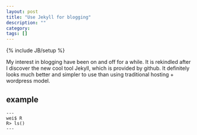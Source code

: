 ```yaml
---
layout: post
title: "Use Jekyll for blogging"
description: ""
category: 
tags: []
---
```

{% include JB/setup %}

My interest in blogging have been on and off for a while. It is rekindled after I discover the new cool tool Jekyll, which is provided by github. It definitely looks much better and simpler to use than using traditional hosting + wordpress model.

## example


    ---
    wei$ R
    R> ls()
    ---
